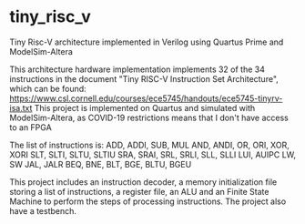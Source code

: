 # tiny_risc_v
Tiny Risc-V architecture implemented in Verilog using Quartus Prime and ModelSim-Altera

This architecture hardware implementation implements 32 of the 34 instructions in the document "Tiny RISC-V Instruction Set Architecture", which can be found: https://www.csl.cornell.edu/courses/ece5745/handouts/ece5745-tinyrv-isa.txt
This project is implemented on Quartus and simulated with ModelSim-Altera, as COVID-19 restrictions means that I don't have access to an FPGA

The list of instructions is: 
ADD, ADDI, SUB, MUL
AND, ANDI, OR, ORI, XOR, XORI
SLT, SLTI, SLTU, SLTIU
SRA, SRAI, SRL, SRLI, SLL, SLLI
LUI, AUIPC
LW, SW
JAL, JALR
BEQ, BNE, BLT, BGE, BLTU, BGEU

This project includes an instruction decoder, a memory initialization file storing a list of instructions, a register file, an ALU and an Finite State Machine to perform the steps of processing instructions. The project also have a testbench.
